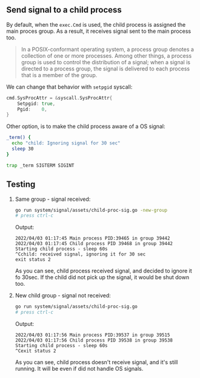 ## Send signal to a child process

By default, when the `exec.Cmd` is used, the child process is assigned the main proces group. As a result, it receives signal sent to the main process too.

> In a POSIX-conformant operating system, a process group denotes a collection of one or more processes.
> Among other things, a process group is used to control the distribution of a signal; when a signal is directed to a process group,
> the signal is delivered to each process that is a member of the group.
<!--more-->

We can change that behavior with `setpgid` syscall:

```go
cmd.SysProcAttr = &syscall.SysProcAttr{
	Setpgid: true,
	Pgid:    0,
}
```

Other option, is to make the child process aware of a OS signal:

```bash
_term() {
  echo "child: Ignoring signal for 30 sec"
  sleep 30
}

trap _term SIGTERM SIGINT
```

## Testing

1. Same group - signal received:

   ```bash
   go run system/signal/assets/child-proc-sig.go -new-group
   # press ctrl-c
   ```

   Output:

   ```log
   2022/04/03 01:17:45 Main process PID:39465 in group 39442
   2022/04/03 01:17:45 Child process PID 39468 in group 39442
   Starting child process - sleep 60s
   ^Cchild: received signal, ignoring it for 30 sec
   exit status 2
   ```

   As you can see, child process received signal, and decided to ignore it fo 30sec. If the child did not pick up the signal, it would be shut down too.

2. New child group - signal not received:

   ```bash
   go run system/signal/assets/child-proc-sig.go
   # press ctrl-c
   ```

   Output:

   ```log
   2022/04/03 01:17:56 Main process PID:39537 in group 39515
   2022/04/03 01:17:56 Child process PID 39538 in group 39538
   Starting child process - sleep 60s
   ^Cexit status 2
   ```

   As you can see, child process doesn't receive signal, and it's still running. It will be even if did not handle OS signals.
